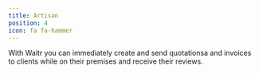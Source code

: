 ```yaml
---
title: Artisan
position: 4
icon: fa fa-hammer
---
```

With Waitr you can immediately create and send quotationsa and invoices to clients while on their premises and receive their reviews.